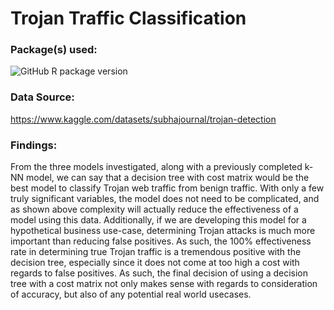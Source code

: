 # Trojan Traffic Classification

### Package(s) used:
![GitHub R package version](https://img.shields.io/github/r-package/v/bips-hb/neuralnet)

### Data Source: 
https://www.kaggle.com/datasets/subhajournal/trojan-detection

### Findings: 
From the three models investigated, along with a previously completed k-NN model, we can say that a decision tree with cost matrix would be the best model to classify Trojan web traffic from benign traffic. With only a few truly significant variables, the model does not need to be complicated, and as shown above complexity will actually reduce the effectiveness of a model using this data. Additionally, if we are developing this model for a hypothetical business use-case, determining Trojan attacks is much more important than reducing false positives. As such, the 100% effectiveness rate in determining true Trojan traffic is a tremendous positive with the decision tree, especially since it does not come at too high a cost with regards to false positives. As such, the final decision of using a decision tree with a cost matrix not only makes sense with regards to consideration of accuracy, but also of any potential real world usecases. 

